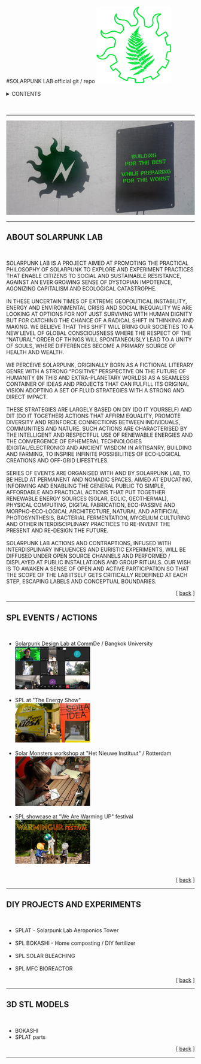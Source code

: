 <!-- # solarpunk lab --> 
<a name="readme-top"></a>


<!-- PROJECT LOGO -->
<br />
<div align="left">
#SOLARPUNK LAB
official git / repo

<img src="images/solarFern.png" alt="Logo" width = 200>
<br />

</div>

<br />


<!-- TABLE OF CONTENTS -->
<details>
  <summary>CONTENTS</summary>
  <ul>
    <li><a href="#about">About Solarpunk Lab</a></li>
    <li><a href="#actions">Events / Actions</a></li>
    <li><a href="#diy">DIY projects and experiments</a> </li>
	 <li><a href="#3D">3D STL models</a> </li>
  </ul>
</details>

<br />
<br />

<hr>
 <img src="images/SPL-BANNER-BEST.png" alt="Logo" width = 600>

<hr>



## ABOUT SOLARPUNK LAB
<p align="justify" id="about">
<br>

SOLARPUNK LAB IS A PROJECT AIMED AT PROMOTING THE PRACTICAL PHILOSOPHY OF SOLARPUNK TO 
EXPLORE AND EXPERIMENT PRACTICES THAT ENABLE CITIZENS TO SOCIAL AND 
SUSTAINABLE RESISTANCE, AGAINST AN EVER GROWING SENSE OF DYSTOPIAN 
IMPOTENCE, AGONIZING CAPITALISM AND ECOLOGICAL CATASTROPHE.
<br><br>
IN THESE UNCERTAIN TIMES OF EXTREME GEOPOLITICAL INSTABILITY, ENERGY AND 
ENVIRONMENTAL CRISIS AND SOCIAL INEQUALITY WE ARE LOOKING AT OPTIONS FOR NOT JUST SURVIVING WITH HUMAN DIGNITY BUT FOR CATCHING THE CHANCE OF A 
RADICAL SHIFT IN THINKING AND MAKING. WE BELIEVE THAT THIS SHIFT WILL BRING OUR SOCIETIES TO A NEW LEVEL OF GLOBAL CONSCIOUSNESS WHERE THE RESPECT OF THE “NATURAL” ORDER OF THINGS WILL SPONTANEOUSLY LEAD TO A UNITY OF SOULS, WHERE DIFFERENCES BECOME A PRIMARY SOURCE OF HEALTH AND WEALTH.
<br><br>
WE PERCEIVE SOLARPUNK, ORIGINALLY BORN AS A FICTIONAL LITERARY GENRE WITH A STRONG “POSITIVE” PERSPECTIVE ON THE FUTURE OF HUMANITY (IN THIS AND 
EXTRA-PLANETARY WORLDS) AS A SEAMLESS CONTAINER OF IDEAS AND PROJECTS THAT CAN FULFILL ITS ORIGINAL VISION ADOPTING A SET OF FLUID STRATEGIES WITH A STRONG AND DIRECT IMPACT.
<br><br>
THESE STRATEGIES ARE LARGELY BASED ON DIY (DO IT YOURSELF) AND DIT (DO IT TOGETHER) ACTIONS THAT AFFIRM EQUALITY, PROMOTE DIVERSITY AND REINFORCE 
CONNECTIONS BETWEEN INDIVIDUALS, COMMUNITIES AND NATURE. SUCH ACTIONS ARE CHARACTERISED BY THE INTELLIGENT AND RESPECTFUL USE OF RENEWABLE 
ENERGIES AND THE CONVERGENCE OF EPHEMERAL TECHNOLOGIES (DIGITAL/ELECTRONIC) AND ANCIENT WISDOM IN ARTISANRY, BUILDING AND FARMING, TO INSPIRE INFINITE POSSIBILITIES OF ECO-LOGICAL CREATIONS AND OFF-GRID LIFESTYLES.
<br><br>
SERIES OF EVENTS ARE ORGANISED WITH AND BY SOLARPUNK LAB, TO BE HELD AT PERMANENT AND NOMADIC SPACES, AIMED AT EDUCATING, INFORMING AND ENABLING THE GENERAL PUBLIC TO SIMPLE, AFFORDABLE AND PRACTICAL ACTIONS THAT PUT 
TOGETHER RENEWABLE ENERGY SOURCES (SOLAR, EOLIC, GEOTHERMAL), PHYSICAL 
COMPUTING, DIGITAL FABRICATION, ECO-PASSIVE AND MORPHO-ECO-LOGICAL
ARCHITECTURE, NATURAL AND ARTIFICIAL PHOTOSYNTHESIS, BACTERIAL 
FERMENTATION, MYCELIUM CULTURING AND OTHER INTERDISCIPLINARY PRACTICES TO RE-INVENT THE PRESENT AND RE-DESIGN THE FUTURE.
<br><br>
SOLARPUNK LAB ACTIONS AND CONTRAPTIONS,  INFUSED WITH INTERDISPLINARY INFLUENCES AND EURISTIC EXPERIMENTS, WILL BE DIFFUSED UNDER OPEN SOURCE CHANNELS AND PERFORMED / DISPLAYED AT PUBLIC INSTALLATIONS AND GROUP RITUALS. OUR WISH IS TO AWAKEN A SENSE OF OPEN AND ACTIVE PARTICIPATION SO THAT THE SCOPE OF THE LAB ITSELF GETS CRITICALLY REDEFINED AT EACH STEP, ESCAPING LABELS AND CONCEPTUAL BOUNDARIES.

<p align="right" >[ <a href="#readme-top"> back</a> ]</p>

<hr>

## SPL EVENTS / ACTIONS
<p align="justify" id="actions">
<br>
<ul>
<li> Solarpunk Design Lab at CommDe / Bangkok University </li>
<img src="images/SDL-BKK.jpg" alt="Logo" width = 200>
<br><br>

<li> SPL at "The Energy Show" </li>
<img src="images/spl-energyshow.png" alt="Logo" width = 200>
<br><br>
<li> Solar Monsters workshop at "Het Nieuwe Instituut" / Rotterdam </li>
<img src="images/spl-rotterdam.png" alt="Logo" width = 200>
<br><br>
<li> SPL showcase at "We Are Warming UP" festival </li>
<img src="images/spl-warmingup.png" alt="Logo" width = 200>
<br><br>
</ul>

<p align="right" >[ <a href="#readme-top"> back</a> ]</p>

<hr>


## DIY PROJECTS AND EXPERIMENTS
<p align="justify" id="diy">
<br>
<ul>
<li> SPLAT - Solarpunk Lab Aeroponics Tower </li>
<br>
<li> SPL BOKASHI - Home composting / DIY fertilizer</li>
<br>
<li> SPL SOLAR BLEACHING </li>
<br>
<li> SPL MFC BIOREACTOR </li>

</ul>

<p align="right" >[ <a href="#readme-top"> back</a> ]</p>

<hr>


## 3D STL MODELS
<p align="3D" id="diy">
<br>
<ul>
<li> BOKASHI  </li>
<li> SPLAT parts</li>

</ul>

<p align="right" >[ <a href="#readme-top"> back</a> ]</p>

<hr>